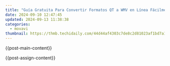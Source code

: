 ```yaml
---
title: "Guía Gratuita Para Convertir Formatos QT a WMV en Línea Fácilmente Usando Movavi: Cómo Hacerlo Paso a Paso"
date: 2024-09-10 12:47:45
updated: 2024-09-13 11:38:38
categories:
  - movavi
thumbnail: https://thmb.techidaily.com/44d44af4303c7de8c2d81023af1bd7a1796056772dd848c61266c864592a23af.jpg
---
```


{{post-main-content}}

<ins class="adsbygoogle"
     style="display:block"
     data-ad-format="autorelaxed"
     data-ad-client="ca-pub-7571918770474297"
     data-ad-slot="1223367746"></ins>

{{post-assign-content}}

<ins class="adsbygoogle"
     style="display:block"
     data-ad-client="ca-pub-7571918770474297"
     data-ad-slot="8358498916"
     data-ad-format="auto"
     data-full-width-responsive="true"></ins>
